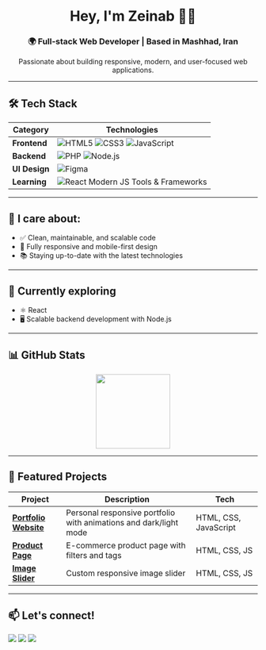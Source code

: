 <h1 align="center">Hey, I'm Zeinab 👩‍💻</h1>
<h3 align="center">🌍 Full-stack Web Developer | Based in Mashhad, Iran</h3>

<p align="center">
  Passionate about building responsive, modern, and user-focused web applications.
</p>

---

## 🛠️ Tech Stack

| Category   | Technologies |
|------------|--------------|
| **Frontend** | ![HTML5](https://img.shields.io/badge/HTML5-E34F26?style=for-the-badge&logo=html5&logoColor=white) ![CSS3](https://img.shields.io/badge/CSS3-1572B6?style=for-the-badge&logo=css3&logoColor=white) ![JavaScript](https://img.shields.io/badge/JavaScript-323330?style=for-the-badge&logo=javascript&logoColor=F7DF1E) |
| **Backend** | ![PHP](https://img.shields.io/badge/PHP-777BB4?style=for-the-badge&logo=php&logoColor=white) ![Node.js](https://img.shields.io/badge/Node.js-339933?style=for-the-badge&logo=nodedotjs&logoColor=white) |
| **UI Design** | ![Figma](https://img.shields.io/badge/Figma-F24E1E?style=for-the-badge&logo=figma&logoColor=white) |
| **Learning** | ![React](https://img.shields.io/badge/React-20232A?style=for-the-badge&logo=react&logoColor=61DAFB) Modern JS Tools & Frameworks |

---

## 🚀 I care about:
- ✅ Clean, maintainable, and scalable code  
- 📱 Fully responsive and mobile-first design  
- 📚 Staying up-to-date with the latest technologies  

---

## 🎯 Currently exploring
- ⚛️ React  
- 🖥️ Scalable backend development with Node.js  

---

## 📊 GitHub Stats

<p align="center">
  <img src="https://github-readme-stats.vercel.app/api?username=zeinab-1386&show_icons=true&theme=radical" height="150" />
</p>

---

## 📌 Featured Projects
| Project | Description | Tech |
|---------|-------------|------|
| **[Portfolio Website](#)** | Personal responsive portfolio with animations and dark/light mode | HTML, CSS, JavaScript |
| **[Product Page](#)** | E-commerce product page with filters and tags | HTML, CSS, JS |
| **[Image Slider](#)** | Custom responsive image slider | HTML, CSS, JS |

---

## 📫 Let's connect!

<p>
  <a href="mailto:zizi.golo.1386.zeinab@gmail.com"><img src="https://img.shields.io/badge/Email-D14836?style=for-the-badge&logo=gmail&logoColor=white"></a>
  <a href="https://instagram.com/z.gharib86"><img src="https://img.shields.io/badge/Instagram-%23E4405F?style=for-the-badge&logo=instagram&logoColor=white"></a>
  <a href="https://t.me/z_gh_developer"><img src="https://img.shields.io/badge/Telegram-2CA5E0?style=for-the-badge&logo=telegram&logoColor=white"></a>
</p>


